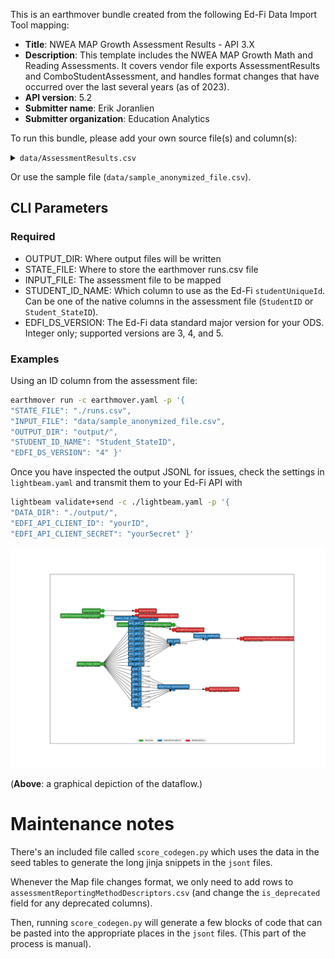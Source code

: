 This is an earthmover bundle created from the following Ed-Fi Data Import Tool mapping:
* **Title**: NWEA MAP Growth Assessment Results - API 3.X
* **Description**: This template includes the NWEA MAP Growth Math and Reading Assessments. It covers vendor file exports AssessmentResults and ComboStudentAssessment, and handles format changes that have occurred over the last several years (as of 2023).
* **API version**: 5.2
* **Submitter name**: Erik Joranlien
* **Submitter organization**: Education Analytics

To run this bundle, please add your own source file(s) and column(s):
<details>
<summary><code>data/AssessmentResults.csv</code></summary>
This bundle works with the standard NWEA Map exports AssessmentResults.csv or 
ComboStudentAssessment.csv.

It tries to retain compatibility across various versions of these file specifications
by looking for both the old and new names of changed columns.

</details>

Or use the sample file (`data/sample_anonymized_file.csv`).

## CLI Parameters

### Required
- OUTPUT_DIR: Where output files will be written
- STATE_FILE: Where to store the earthmover runs.csv file
- INPUT_FILE: The assessment file to be mapped
- STUDENT_ID_NAME: Which column to use as the Ed-Fi `studentUniqueId`. Can be one of the native columns in the assessment file (`StudentID` or `Student_StateID`).
- EDFI_DS_VERSION: The Ed-Fi data standard major version for your ODS. Integer only; supported versions are 3, 4, and 5.

### Examples
Using an ID column from the assessment file:
```bash
earthmover run -c earthmover.yaml -p '{
"STATE_FILE": "./runs.csv",
"INPUT_FILE": "data/sample_anonymized_file.csv",
"OUTPUT_DIR": "output/",
"STUDENT_ID_NAME": "Student_StateID",
"EDFI_DS_VERSION": "4" }'
```

Once you have inspected the output JSONL for issues, check the settings in `lightbeam.yaml` and transmit them to your Ed-Fi API with
```bash
lightbeam validate+send -c ./lightbeam.yaml -p '{
"DATA_DIR": "./output/",
"EDFI_API_CLIENT_ID": "yourID",
"EDFI_API_CLIENT_SECRET": "yourSecret" }'
```

![DAG view of transformations](graph.png)

(**Above**: a graphical depiction of the dataflow.)


# Maintenance notes
There's an included file called `score_codegen.py` which uses the data in the seed tables to generate the long jinja snippets in the `jsont` files. 

Whenever the Map file changes format, we only need to add rows to `assessmentReportingMethodDescriptors.csv` (and change the `is_deprecated` field for any deprecated columns). 

Then, running `score_codegen.py` will generate a few blocks of code that can be pasted into the appropriate places in the `jsont` files. (This part of the process is manual).